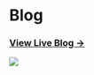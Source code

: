 # Blog

### [View Live Blog &rarr;](https://glows.github.io/Blogtest/)

![](http://.me/img/blog-desktop.jpg)


